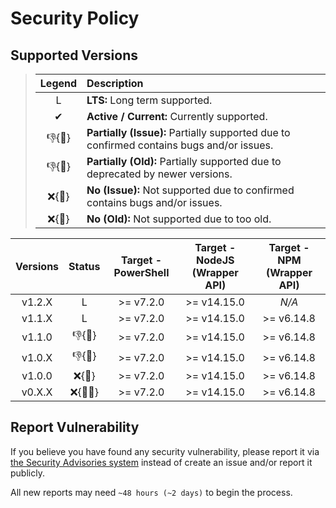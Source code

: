 # Security Policy

## Supported Versions

> | **Legend** | **Description** |
> |:-:|:--|
> | L | **LTS:** Long term supported. |
> | ✔ | **Active / Current:** Currently supported. |
> | 👎{🐛} | **Partially (Issue):** Partially supported due to confirmed contains bugs and/or issues. |
> | 👎{🧓} | **Partially (Old):** Partially supported due to deprecated by newer versions. |
> | ❌{🐛} | **No (Issue):** Not supported due to confirmed contains bugs and/or issues. |
> | ❌{🧓} | **No (Old):** Not supported due to too old. |

| **Versions** | **Status** | **Target - PowerShell** | **Target - NodeJS (Wrapper API)** | **Target - NPM (Wrapper API)** |
|:-:|:-:|:-:|:-:|:-:|
| v1.2.X | L | >= v7.2.0 | >= v14.15.0 | *N/A* |
| v1.1.X | L | >= v7.2.0 | >= v14.15.0 | >= v6.14.8 |
| v1.1.0 | 👎{🐛} | >= v7.2.0 | >= v14.15.0 | >= v6.14.8 |
| v1.0.X | 👎{🐛} | >= v7.2.0 | >= v14.15.0 | >= v6.14.8 |
| v1.0.0 | ❌{🐛} | >= v7.2.0 | >= v14.15.0 | >= v6.14.8 |
| v0.X.X | ❌{🐛🧓} | >= v7.2.0 | >= v14.15.0 | >= v6.14.8 |

## Report Vulnerability

If you believe you have found any security vulnerability, please report it via [the Security Advisories system](https://github.com/hugoalh-studio/ghactions-toolkit-powershell/security/advisories/new) instead of create an issue and/or report it publicly.

All new reports may need `~48 hours (~2 days)` to begin the process.
